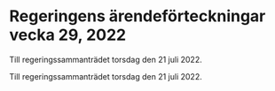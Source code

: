 # Regeringens ärendeförteckningar vecka 29, 2022

Till regeringssammanträdet torsdag den 21 juli 2022.

Till regeringssammanträdet torsdag den 21 juli 2022.
